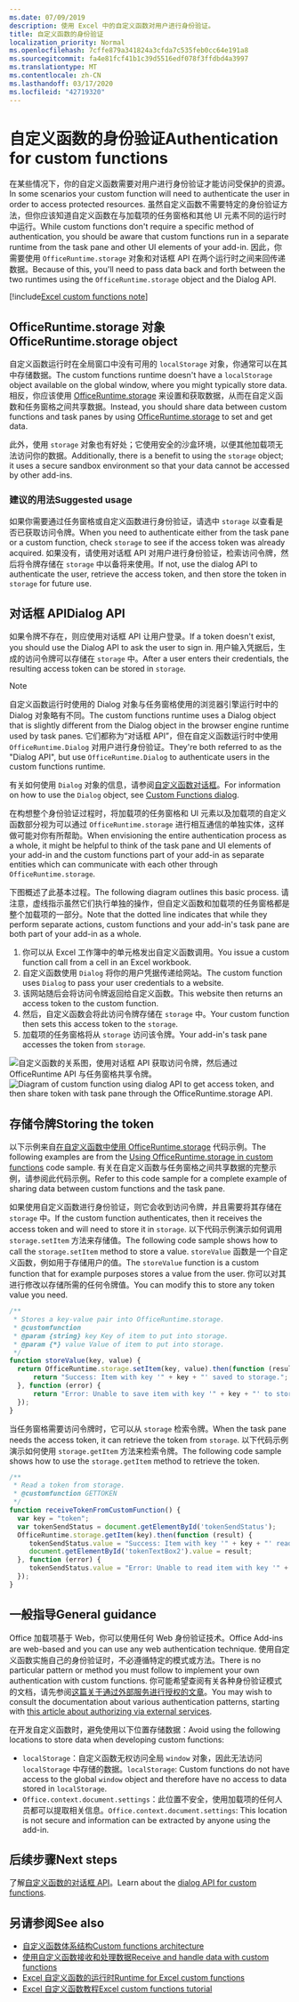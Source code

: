 ```yaml
---
ms.date: 07/09/2019
description: 使用 Excel 中的自定义函数对用户进行身份验证。
title: 自定义函数的身份验证
localization_priority: Normal
ms.openlocfilehash: 7cffe879a341824a3cfda7c535feb0cc64e191a8
ms.sourcegitcommit: fa4e81fcf41b1c39d5516edf078f3ffdbd4a3997
ms.translationtype: MT
ms.contentlocale: zh-CN
ms.lasthandoff: 03/17/2020
ms.locfileid: "42719320"
---
```

# <a name="authentication-for-custom-functions"></a><span data-ttu-id="925ea-103">自定义函数的身份验证</span><span class="sxs-lookup"><span data-stu-id="925ea-103">Authentication for custom functions</span></span>

<span data-ttu-id="925ea-104">在某些情况下，你的自定义函数需要对用户进行身份验证才能访问受保护的资源。</span><span class="sxs-lookup"><span data-stu-id="925ea-104">In some scenarios your custom function will need to authenticate the user in order to access protected resources.</span></span> <span data-ttu-id="925ea-105">虽然自定义函数不需要特定的身份验证方法，但你应该知道自定义函数在与加载项的任务窗格和其他 UI 元素不同的运行时中运行。</span><span class="sxs-lookup"><span data-stu-id="925ea-105">While custom functions don't require a specific method of authentication, you should be aware that custom functions run in a separate runtime from the task pane and other UI elements of your add-in.</span></span> <span data-ttu-id="925ea-106">因此，你需要使用 `OfficeRuntime.storage` 对象和对话框 API 在两个运行时之间来回传递数据。</span><span class="sxs-lookup"><span data-stu-id="925ea-106">Because of this, you'll need to pass data back and forth between the two runtimes using the `OfficeRuntime.storage` object and the Dialog API.</span></span>

[!include[Excel custom functions note](../includes/excel-custom-functions-note.md)]

## <a name="officeruntimestorage-object"></a><span data-ttu-id="925ea-107">OfficeRuntime.storage 对象</span><span class="sxs-lookup"><span data-stu-id="925ea-107">OfficeRuntime.storage object</span></span>

<span data-ttu-id="925ea-108">自定义函数运行时在全局窗口中没有可用的 `localStorage` 对象，你通常可以在其中存储数据。</span><span class="sxs-lookup"><span data-stu-id="925ea-108">The custom functions runtime doesn't have a `localStorage` object available on the global window, where you might typically store data.</span></span> <span data-ttu-id="925ea-109">相反，你应该使用 [OfficeRuntime.storage](/javascript/api/office-runtime/officeruntime.storage) 来设置和获取数据，从而在自定义函数和任务窗格之间共享数据。</span><span class="sxs-lookup"><span data-stu-id="925ea-109">Instead, you should share data between custom functions and task panes by using [OfficeRuntime.storage](/javascript/api/office-runtime/officeruntime.storage) to set and get data.</span></span>

<span data-ttu-id="925ea-110">此外，使用 `storage` 对象也有好处；它使用安全的沙盒环境，以便其他加载项无法访问你的数据。</span><span class="sxs-lookup"><span data-stu-id="925ea-110">Additionally, there is a benefit to using the `storage` object; it uses a secure sandbox environment so that your data cannot be accessed by other add-ins.</span></span>

### <a name="suggested-usage"></a><span data-ttu-id="925ea-111">建议的用法</span><span class="sxs-lookup"><span data-stu-id="925ea-111">Suggested usage</span></span>

<span data-ttu-id="925ea-112">如果你需要通过任务窗格或自定义函数进行身份验证，请选中 `storage` 以查看是否已获取访问令牌。</span><span class="sxs-lookup"><span data-stu-id="925ea-112">When you need to authenticate either from the task pane or a custom function, check `storage` to see if the access token was already acquired.</span></span> <span data-ttu-id="925ea-113">如果没有，请使用对话框 API 对用户进行身份验证，检索访问令牌，然后将令牌存储在 `storage` 中以备将来使用。</span><span class="sxs-lookup"><span data-stu-id="925ea-113">If not, use the dialog API to authenticate the user, retrieve the access token, and then store the token in `storage` for future use.</span></span>

## <a name="dialog-api"></a><span data-ttu-id="925ea-114">对话框 API</span><span class="sxs-lookup"><span data-stu-id="925ea-114">Dialog API</span></span>

<span data-ttu-id="925ea-115">如果令牌不存在，则应使用对话框 API 让用户登录。</span><span class="sxs-lookup"><span data-stu-id="925ea-115">If a token doesn't exist, you should use the Dialog API to ask the user to sign in.</span></span> <span data-ttu-id="925ea-116">用户输入凭据后，生成的访问令牌可以存储在 `storage` 中。</span><span class="sxs-lookup"><span data-stu-id="925ea-116">After a user enters their credentials, the resulting access token can be stored in `storage`.</span></span>

> [!NOTE]
> <span data-ttu-id="925ea-117">自定义函数运行时使用的 Dialog 对象与任务窗格使用的浏览器引擎运行时中的 Dialog 对象略有不同。</span><span class="sxs-lookup"><span data-stu-id="925ea-117">The custom functions runtime uses a Dialog object that is slightly different from the Dialog object in the browser engine runtime used by task panes.</span></span> <span data-ttu-id="925ea-118">它们都称为“对话框 API”，但在自定义函数运行时中使用 `OfficeRuntime.Dialog` 对用户进行身份验证。</span><span class="sxs-lookup"><span data-stu-id="925ea-118">They're both referred to as the "Dialog API", but use `OfficeRuntime.Dialog` to authenticate users in the custom functions runtime.</span></span>

<span data-ttu-id="925ea-119">有关如何使用 `Dialog` 对象的信息，请参阅[自定义函数对话框](../excel/custom-functions-dialog.md)。</span><span class="sxs-lookup"><span data-stu-id="925ea-119">For information on how to use the `Dialog` object, see [Custom Functions dialog](../excel/custom-functions-dialog.md).</span></span>

<span data-ttu-id="925ea-120">在构想整个身份验证过程时，将加载项的任务窗格和 UI 元素以及加载项的自定义函数部分视为可以通过 `OfficeRuntime.storage` 进行相互通信的单独实体，这样做可能对你有所帮助。</span><span class="sxs-lookup"><span data-stu-id="925ea-120">When envisioning the entire authentication process as a whole, it might be helpful to think of the task pane and UI elements of your add-in and the custom functions part of your add-in as separate entities which can communicate with each other through `OfficeRuntime.storage`.</span></span>

<span data-ttu-id="925ea-121">下图概述了此基本过程。</span><span class="sxs-lookup"><span data-stu-id="925ea-121">The following diagram outlines this basic process.</span></span> <span data-ttu-id="925ea-122">请注意，虚线指示虽然它们执行单独的操作，但自定义函数和加载项的任务窗格都是整个加载项的一部分。</span><span class="sxs-lookup"><span data-stu-id="925ea-122">Note that the dotted line indicates that while they perform separate actions, custom functions and your add-in's task pane are both part of your add-in as a whole.</span></span>

1. <span data-ttu-id="925ea-123">你可以从 Excel 工作簿中的单元格发出自定义函数调用。</span><span class="sxs-lookup"><span data-stu-id="925ea-123">You issue a custom function call from a cell in an Excel workbook.</span></span>
2. <span data-ttu-id="925ea-124">自定义函数使用 `Dialog` 将你的用户凭据传递给网站。</span><span class="sxs-lookup"><span data-stu-id="925ea-124">The custom function uses `Dialog` to pass your user credentials to a website.</span></span>
3. <span data-ttu-id="925ea-125">该网站随后会将访问令牌返回给自定义函数。</span><span class="sxs-lookup"><span data-stu-id="925ea-125">This website then returns an access token to the custom function.</span></span>
4. <span data-ttu-id="925ea-126">然后，自定义函数会将此访问令牌存储在 `storage` 中。</span><span class="sxs-lookup"><span data-stu-id="925ea-126">Your custom function then sets this access token to the `storage`.</span></span>
5. <span data-ttu-id="925ea-127">加载项的任务窗格将从 `storage` 访问该令牌。</span><span class="sxs-lookup"><span data-stu-id="925ea-127">Your add-in's task pane accesses the token from `storage`.</span></span>

<span data-ttu-id="925ea-128">![自定义函数的关系图，使用对话框 API 获取访问令牌，然后通过 OfficeRuntime API 与任务窗格共享令牌。](../images/authentication-diagram.png "身份验证图。")</span><span class="sxs-lookup"><span data-stu-id="925ea-128">![Diagram of custom function using dialog API to get access token, and then share token with task pane through the OfficeRuntime.storage API.](../images/authentication-diagram.png "Authentication diagram.")</span></span>

## <a name="storing-the-token"></a><span data-ttu-id="925ea-129">存储令牌</span><span class="sxs-lookup"><span data-stu-id="925ea-129">Storing the token</span></span>

<span data-ttu-id="925ea-130">以下示例来自[在自定义函数中使用 OfficeRuntime.storage](https://github.com/OfficeDev/PnP-OfficeAddins/tree/master/Excel-custom-functions/AsyncStorage) 代码示例。</span><span class="sxs-lookup"><span data-stu-id="925ea-130">The following examples are from the [Using OfficeRuntime.storage in custom functions](https://github.com/OfficeDev/PnP-OfficeAddins/tree/master/Excel-custom-functions/AsyncStorage) code sample.</span></span> <span data-ttu-id="925ea-131">有关在自定义函数与任务窗格之间共享数据的完整示例，请参阅此代码示例。</span><span class="sxs-lookup"><span data-stu-id="925ea-131">Refer to this code sample for a complete example of sharing data between custom functions and the task pane.</span></span>

<span data-ttu-id="925ea-132">如果使用自定义函数进行身份验证，则它会收到访问令牌，并且需要将其存储在 `storage` 中。</span><span class="sxs-lookup"><span data-stu-id="925ea-132">If the custom function authenticates, then it receives the access token and will need to store it in `storage`.</span></span> <span data-ttu-id="925ea-133">以下代码示例演示如何调用 `storage.setItem` 方法来存储值。</span><span class="sxs-lookup"><span data-stu-id="925ea-133">The following code sample shows how to call the `storage.setItem` method to store a value.</span></span> <span data-ttu-id="925ea-134">`storeValue` 函数是一个自定义函数，例如用于存储用户的值。</span><span class="sxs-lookup"><span data-stu-id="925ea-134">The `storeValue` function is a custom function that for example purposes stores a value from the user.</span></span> <span data-ttu-id="925ea-135">你可以对其进行修改以存储所需的任何令牌值。</span><span class="sxs-lookup"><span data-stu-id="925ea-135">You can modify this to store any token value you need.</span></span>

```js
/**
 * Stores a key-value pair into OfficeRuntime.storage.
 * @customfunction
 * @param {string} key Key of item to put into storage.
 * @param {*} value Value of item to put into storage.
 */
function storeValue(key, value) {
  return OfficeRuntime.storage.setItem(key, value).then(function (result) {
      return "Success: Item with key '" + key + "' saved to storage.";
  }, function (error) {
      return "Error: Unable to save item with key '" + key + "' to storage. " + error;
  });
}
```

<span data-ttu-id="925ea-136">当任务窗格需要访问令牌时，它可以从 `storage` 检索令牌。</span><span class="sxs-lookup"><span data-stu-id="925ea-136">When the task pane needs the access token, it can retrieve the token from `storage`.</span></span> <span data-ttu-id="925ea-137">以下代码示例演示如何使用 `storage.getItem` 方法来检索令牌。</span><span class="sxs-lookup"><span data-stu-id="925ea-137">The following code sample shows how to use the `storage.getItem` method to retrieve the token.</span></span>

```js
/**
 * Read a token from storage.
 * @customfunction GETTOKEN
 */
function receiveTokenFromCustomFunction() {
  var key = "token";
  var tokenSendStatus = document.getElementById('tokenSendStatus');
  OfficeRuntime.storage.getItem(key).then(function (result) {
     tokenSendStatus.value = "Success: Item with key '" + key + "' read from storage.";
     document.getElementById('tokenTextBox2').value = result;
  }, function (error) {
     tokenSendStatus.value = "Error: Unable to read item with key '" + key + "' from storage. " + error;
  });
}
```

## <a name="general-guidance"></a><span data-ttu-id="925ea-138">一般指导</span><span class="sxs-lookup"><span data-stu-id="925ea-138">General guidance</span></span>

<span data-ttu-id="925ea-139">Office 加载项基于 Web，你可以使用任何 Web 身份验证技术。</span><span class="sxs-lookup"><span data-stu-id="925ea-139">Office Add-ins are web-based and you can use any web authentication technique.</span></span> <span data-ttu-id="925ea-140">使用自定义函数实施自己的身份验证时，不必遵循特定的模式或方法。</span><span class="sxs-lookup"><span data-stu-id="925ea-140">There is no particular pattern or method you must follow to implement your own authentication with custom functions.</span></span> <span data-ttu-id="925ea-141">你可能希望查阅有关各种身份验证模式的文档，请先参阅[这篇关于通过外部服务进行授权的文章](../develop/auth-external-add-ins.md)。</span><span class="sxs-lookup"><span data-stu-id="925ea-141">You may wish to consult the documentation about various authentication patterns, starting with [this article about authorizing via external services](../develop/auth-external-add-ins.md).</span></span>  

<span data-ttu-id="925ea-142">在开发自定义函数时，避免使用以下位置存储数据：</span><span class="sxs-lookup"><span data-stu-id="925ea-142">Avoid using the following locations to store data when developing custom functions:</span></span>  

- <span data-ttu-id="925ea-143">`localStorage`：自定义函数无权访问全局 `window` 对象，因此无法访问 `localStorage` 中存储的数据。</span><span class="sxs-lookup"><span data-stu-id="925ea-143">`localStorage`: Custom functions do not have access to the global `window` object and therefore have no access to data stored in `localStorage`.</span></span>
- <span data-ttu-id="925ea-144">`Office.context.document.settings`：此位置不安全，使用加载项的任何人员都可以提取相关信息。</span><span class="sxs-lookup"><span data-stu-id="925ea-144">`Office.context.document.settings`:  This location is not secure and information can be extracted by anyone using the add-in.</span></span>

## <a name="next-steps"></a><span data-ttu-id="925ea-145">后续步骤</span><span class="sxs-lookup"><span data-stu-id="925ea-145">Next steps</span></span>
<span data-ttu-id="925ea-146">了解[自定义函数的对话框 API](custom-functions-dialog.md)。</span><span class="sxs-lookup"><span data-stu-id="925ea-146">Learn about the [dialog API for custom functions](custom-functions-dialog.md).</span></span>

## <a name="see-also"></a><span data-ttu-id="925ea-147">另请参阅</span><span class="sxs-lookup"><span data-stu-id="925ea-147">See also</span></span>

* [<span data-ttu-id="925ea-148">自定义函数体系结构</span><span class="sxs-lookup"><span data-stu-id="925ea-148">Custom functions architecture</span></span>](custom-functions-architecture.md)
* [<span data-ttu-id="925ea-149">使用自定义函数接收和处理数据</span><span class="sxs-lookup"><span data-stu-id="925ea-149">Receive and handle data with custom functions</span></span>](custom-functions-web-reqs.md)
* [<span data-ttu-id="925ea-150">Excel 自定义函数的运行时</span><span class="sxs-lookup"><span data-stu-id="925ea-150">Runtime for Excel custom functions</span></span>](custom-functions-runtime.md)
* [<span data-ttu-id="925ea-151">Excel 自定义函数教程</span><span class="sxs-lookup"><span data-stu-id="925ea-151">Excel custom functions tutorial</span></span>](excel-tutorial-custom-functions.md)
